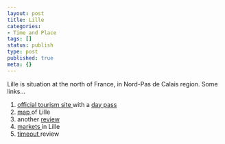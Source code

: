 ```yaml
---
layout: post
title: Lille
categories:
- Time and Place
tags: []
status: publish
type: post
published: true
meta: {}
---
```

Lille is situation at the north of France, in Nord-Pas de Calais region. Some links...

1. [official tourism site ](http://www.lilletourism.com/index_gb.php)with a [day pass](http://www.lilletourism.com/CITY_PASS_LILLE-1-0-43-gb.html)
2. [map ](http://www.planetware.com/map/lille-map-f-lill.htm)of Lille
3. another [review](http://www.theotherside.co.uk/tm-heritage/towns/lille.htm)
4. [markets ](http://www.theotherside.co.uk/tm-heritage/visit/visit-lille-markets.htm)in Lille
5. [timeout ](http://www.timeout.com/travel/lille/intro.html)review
